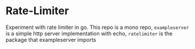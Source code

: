 # Rate-Limiter

Experiment with rate limiter in go. This repo is a mono repo, `exampleserver` is a simple http server implementation with echo, `ratelimiter` is the package that exampleserver imports
